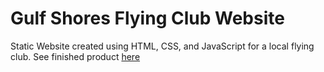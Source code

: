 # Gulf Shores Flying Club Website

Static Website created using HTML, CSS, and JavaScript for a local flying club. See finished product [here](www.gulfshoresflyingclub.github.io)
